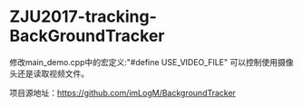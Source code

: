 # ZJU2017-tracking-BackGroundTracker

修改main_demo.cpp中的宏定义:"#define USE_VIDEO_FILE" 可以控制使用摄像头还是读取视频文件。

项目源地址：https://github.com/imLogM/BackgroundTracker
